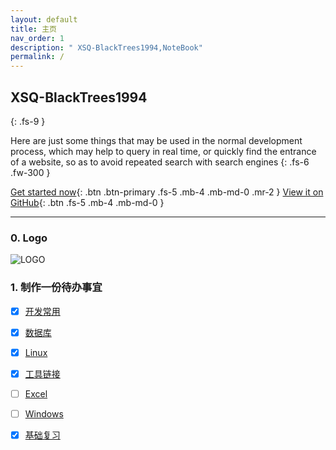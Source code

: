 ```yaml
---
layout: default
title: 主页
nav_order: 1
description: " XSQ-BlackTrees1994,NoteBook"
permalink: /
---
```


## XSQ-BlackTrees1994
{: .fs-9 }

 Here are just some things that may be used in the normal development process, which may help to query in real time, or quickly find the entrance of a website, so as to avoid repeated search with search engines 
{: .fs-6 .fw-300 }

[Get started now](https://docs.zhangxiaocai.cn/DevNotes/DevCommon.html){: .btn .btn-primary .fs-5 .mb-4 .mb-md-0 .mr-2 } [View it on GitHub](https://github.com/just-the-docs/just-the-docs){: .btn .fs-5 .mb-4 .mb-md-0 }

---


### 0. Logo


![LOGO](https://cdn.jsdelivr.net/gh/small-rose/small-rose.github.io/favicon.ico)


### 1. 制作一份待办事宜

- [x] [开发常用](https://docs.zhangxiaocai.cn/docs/DevNotes)
 
- [x] [数据库](https://docs.zhangxiaocai.cn/docs/Database)

- [x] [Linux](https://docs.zhangxiaocai.cn/Linux/Linux.html)

- [x] [工具链接](https://docs.zhangxiaocai.cn/Tools/Tools.html)   

- [ ] [Excel](https://docs.zhangxiaocai.cn/Tools/Excel.html)

- [ ] [Windows](https://docs.zhangxiaocai.cn/Tools/Win.html)

- [X] [基础复习](https://xsq-blacktrees1994.github.io/java123)
